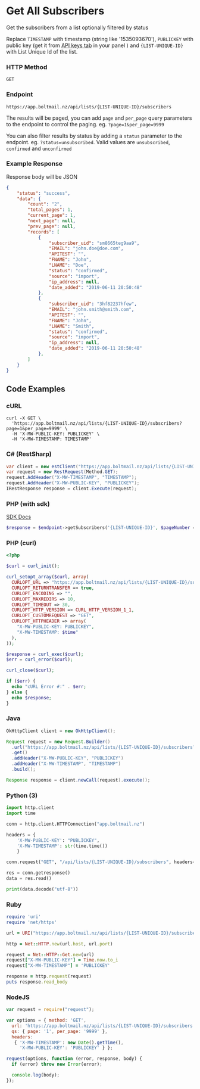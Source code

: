 # Get All Subscribers

Get the subscribers from a list optionally filtered by status

Replace `TIMESTAMP` with timestamp (string  like '1535093670'), `PUBLICKEY` with public key (get it from [API keys tab](https://app.boltmail.nz/customer/api-keys/index) in your panel ) and `{LIST-UNIQUE-ID}` with  List Unique Id of the list.

### HTTP Method
```
GET
```
### Endpoint
```
https://app.boltmail.nz/api/lists/{LIST-UNIQUE-ID}/subscribers
```
The results will be paged, you can add `page` and `per_page` query parameters to the endpoint to control the paging. eg. ``?page=1&per_page=9999``

You can also filter results by status by adding a `status` parameter to the endpoint. eg. ``?status=unsubscribed``. Valid values are `unsubscribed`, `confirmed` and `unconfirmed`

### Example Response

Response body will be JSON

```json
{
    "status": "success",
    "data": {
        "count": "2",
        "total_pages": 1,
        "current_page": 1,
        "next_page": null,
        "prev_page": null,
        "records": [
            {
                "subscriber_uid": "sm8665teg9aa9",
                "EMAIL": "john.doe@doe.com",
                "APITEST": "",
                "FNAME": "John",
                "LNAME": "Doe",
                "status": "confirmed",
                "source": "import",
                "ip_address": null,
                "date_added": "2019-06-11 20:50:48"
            },
            {
                "subscriber_uid": "3hf82237hfew",
                "EMAIL": "john.smith@smith.com",
                "APITEST": "",
                "FNAME": "John",
                "LNAME": "Smith",
                "status": "confirmed",
                "source": "import",
                "ip_address": null,
                "date_added": "2019-06-11 20:50:48"
            },
        ]
    }
}
```

## Code Examples

### cURL

```shell
curl -X GET \
  'https://app.boltmail.nz/api/lists/{LIST-UNIQUE-ID}/subscribers?page=1&per_page=9999' \
  -H 'X-MW-PUBLIC-KEY: PUBLICKEY' \
  -H 'X-MW-TIMESTAMP: TIMESTAMP'
```

### C# (RestSharp)

```csharp
var client = new estClient("https://app.boltmail.nz/api/lists/{LIST-UNIQUE-ID}/subscribers?page=1&per_page=9999");
var request = new RestRequest(Method.GET);
request.AddHeader("X-MW-TIMESTAMP", "TIMESTAMP");
request.AddHeader("X-MW-PUBLIC-KEY", "PUBLICKEY");
IRestResponse response = client.Execute(request);
```

### PHP (with sdk)

[SDK Docs](https://developer.boltmail.nz/#/API/PHPSDK)

```php
$response = $endpoint->getSubscribers('{LIST-UNIQUE-ID}', $pageNumber = 1, $perPage = 10);
```

### PHP (curl)

```php
<?php

$curl = curl_init();

curl_setopt_array($curl, array(
  CURLOPT_URL => "https://app.boltmail.nz/api/lists/{LIST-UNIQUE-ID}/subscribers?page=1&per_page=9999",
  CURLOPT_RETURNTRANSFER => true,
  CURLOPT_ENCODING => "",
  CURLOPT_MAXREDIRS => 10,
  CURLOPT_TIMEOUT => 30,
  CURLOPT_HTTP_VERSION => CURL_HTTP_VERSION_1_1,
  CURLOPT_CUSTOMREQUEST => "GET",
  CURLOPT_HTTPHEADER => array(
    "X-MW-PUBLIC-KEY: PUBLICKEY",
    "X-MW-TIMESTAMP: $time"
  ),
));

$response = curl_exec($curl);
$err = curl_error($curl);

curl_close($curl);

if ($err) {
  echo "cURL Error #:" . $err;
} else {
  echo $response;
}
```

### Java

```java
OkHttpClient client = new OkHttpClient();

Request request = new Request.Builder()
  .url("https://app.boltmail.nz/api/lists/{LIST-UNIQUE-ID}/subscribers?page=1&per_page=9999")
  .get()
  .addHeader("X-MW-PUBLIC-KEY", "PUBLICKEY")
  .addHeader("X-MW-TIMESTAMP", "TIMESTAMP")
  .build();

Response response = client.newCall(request).execute();
```

### Python (3)

```python
import http.client
import time

conn = http.client.HTTPConnection("app.boltmail.nz")

headers = {
    'X-MW-PUBLIC-KEY': "PUBLICKEY",
    'X-MW-TIMESTAMP': str(time.time())
    }

conn.request("GET", "/api/lists/{LIST-UNIQUE-ID}/subscribers", headers=headers)

res = conn.getresponse()
data = res.read()

print(data.decode("utf-8"))
```

### Ruby

```ruby
require 'uri'
require 'net/https'

url = URI("https://app.boltmail.nz/api/lists/{LIST-UNIQUE-ID}/subscribers?page=1&per_page=9999")

http = Net::HTTP.new(url.host, url.port)

request = Net::HTTP::Get.new(url)
request["X-MW-PUBLIC-KEY"] = Time.now.to_i
request["X-MW-TIMESTAMP"] = 'PUBLICKEY'

response = http.request(request)
puts response.read_body
```

### NodeJS

```javascript
var request = require("request");

var options = { method: 'GET',
  url: 'https://app.boltmail.nz/api/lists/{LIST-UNIQUE-ID}/subscribers',
  qs: { page: '1', per_page: '9999' },
  headers: 
   { 'X-MW-TIMESTAMP': new Date().getTime(),
     'X-MW-PUBLIC-KEY': 'PUBLICKEY' } };

request(options, function (error, response, body) {
  if (error) throw new Error(error);

  console.log(body);
});

```

